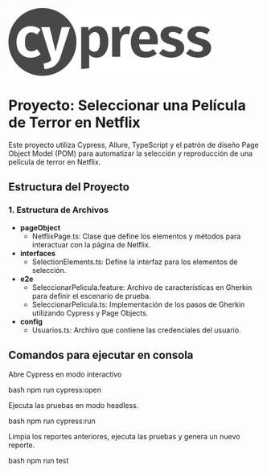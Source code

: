 ![img.png](cypress%2Ffixtures%2Fimg.png)
# Proyecto: Seleccionar una Película de Terror en Netflix

Este proyecto utiliza Cypress, Allure, TypeScript y el patrón de diseño Page Object Model (POM) para automatizar
la selección y reproducción de una película de terror en Netflix.

## Estructura del Proyecto

### 1. Estructura de Archivos

- **pageObject**
  - NetflixPage.ts: Clase que define los elementos y métodos para interactuar con la página de Netflix.
- **interfaces**
  - SelectionElements.ts: Define la interfaz para los elementos de selección.
- **e2e**
  - SeleccionarPelicula.feature: Archivo de características en Gherkin para definir el escenario de prueba.
  - SeleccionarPelicula.ts: Implementación de los pasos de Gherkin utilizando Cypress y Page Objects.
- **config**
  - Usuarios.ts: Archivo que contiene las credenciales del usuario.
## Comandos para ejecutar en consola
Abre Cypress en modo interactivo

bash
npm run cypress:open


Ejecuta las pruebas en modo headless.

bash
npm run cypress:run

Limpia los reportes anteriores, ejecuta las pruebas y genera un nuevo reporte.

bash
npm run test
